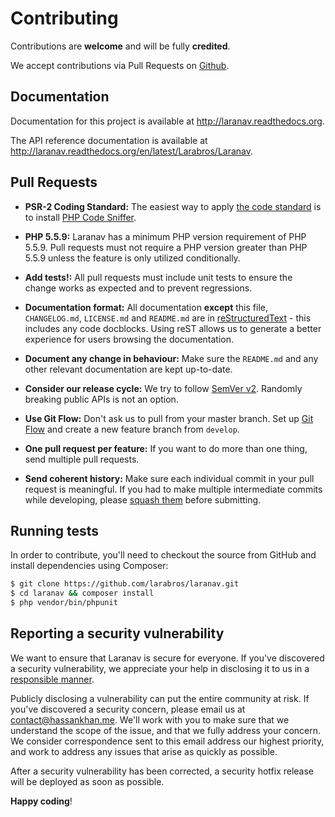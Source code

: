 # Contributing

Contributions are **welcome** and will be fully **credited**.

We accept contributions via Pull Requests on [Github](https://github.com/larabros/laranav).

## Documentation

Documentation for this project is available at http://laranav.readthedocs.org.

The API reference documentation is available at http://laranav.readthedocs.org/en/latest/Larabros/Laranav.

## Pull Requests

- **PSR-2 Coding Standard:** The easiest way to apply [the code standard]((https://github.com/php-fig/fig-standards/blob/master/accepted/PSR-2-coding-style-guide.md)) is to install [PHP Code Sniffer](http://pear.php.net/package/PHP_CodeSniffer).

- **PHP 5.5.9:** Laranav has a minimum PHP version requirement of PHP 5.5.9. Pull requests must not require a PHP version greater than PHP 5.5.9 unless the feature is only utilized conditionally.

- **Add tests!:** All pull requests must include unit tests to ensure the change works as expected and to prevent regressions.

- **Documentation format:** All documentation **except** this file, `CHANGELOG.md`, `LICENSE.md` and `README.md` are in [reStructuredText](http://docutils.sourceforge.net/docs/user/rst/quickstart.html) - this includes any code docblocks. Using reST allows us to generate a better experience for users browsing the documentation.

- **Document any change in behaviour:** Make sure the `README.md` and any other relevant documentation are kept up-to-date.

- **Consider our release cycle:** We try to follow [SemVer v2](http://semver.org/). Randomly breaking public APIs is not an option.

- **Use Git Flow:** Don't ask us to pull from your master branch. Set up [Git Flow](http://nvie.com/posts/a-successful-git-branching-model/) and create a new feature branch from `develop`.

- **One pull request per feature:** If you want to do more than one thing, send multiple pull requests.

- **Send coherent history:** Make sure each individual commit in your pull request is meaningful. If you had to make multiple intermediate commits while developing, please [squash them](http://www.git-scm.com/book/en/v2/Git-Tools-Rewriting-History#Changing-Multiple-Commit-Messages) before submitting.

## Running tests

In order to contribute, you'll need to checkout the source from GitHub and install dependencies using Composer:

``` bash
$ git clone https://github.com/larabros/laranav.git
$ cd laranav && composer install
$ php vendor/bin/phpunit
```

## Reporting a security vulnerability

We want to ensure that Laranav is secure for everyone. If you've discovered a security vulnerability, we appreciate your help in disclosing it to us in a [responsible manner](http://en.wikipedia.org/wiki/Responsible_disclosure).

Publicly disclosing a vulnerability can put the entire community at risk. If you've discovered a security concern, please email us at contact@hassankhan.me. We'll work with you to make sure that we understand the scope of the issue, and that we fully address your concern. We consider correspondence sent to this email address our highest priority, and work to address any issues that arise as quickly as possible.

After a security vulnerability has been corrected, a security hotfix release will be deployed as soon as possible.


**Happy coding**!
